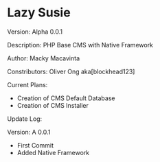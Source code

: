Lazy Susie
==========

Version: Alpha 0.0.1

Description:
PHP Base CMS with Native Framework

Author: Macky Macavinta

Constributors: Oliver Ong aka[blockhead123]

Current Plans:
+ Creation of CMS Default Database
+ Creation of CMS Installer

Update Log:

Version: A 0.0.1
+ First Commit
+ Added Native Framework
